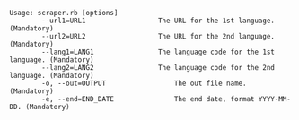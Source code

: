     Usage: scraper.rb [options]
            --url1=URL1                  The URL for the 1st language. (Mandatory)
            --url2=URL2                  The URL for the 2nd language. (Mandatory)
            --lang1=LANG1                The language code for the 1st language. (Mandatory)
            --lang2=LANG2                The language code for the 2nd language. (Mandatory)
            -o, --out=OUTPUT                 The out file name. (Mandatory)
            -e, --end=END_DATE               The end date, format YYYY-MM-DD. (Mandatory)
